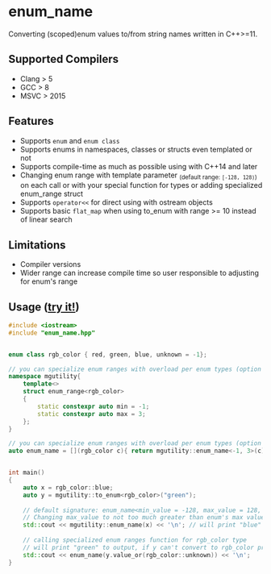 # enum_name
Converting (scoped)enum values to/from string names written in C++>=11.

## Supported Compilers
* Clang > 5
* GCC > 8
* MSVC > 2015

## Features
* Supports `enum` and `enum class`
* Supports enums in namespaces, classes or structs even templated or not
* Supports compile-time as much as possible using with C++14 and later
* Changing enum range with template parameter <sub>(default range: `[-128, 128)`)</sub> on each call or with your special function for types or adding specialized enum_range<Enum> struct
* Supports `operator<<` for direct using with ostream objects
* Supports basic `flat_map` when using to_enum with range >= 10 instead of linear search

## Limitations
* Compiler versions
* Wider range can increase compile time so user responsible to adjusting for enum's range


## Usage ([try it!](https://godbolt.org/z/h6P4von3s))
```C++
#include <iostream>
#include "enum_name.hpp"


enum class rgb_color { red, green, blue, unknown = -1};

// you can specialize enum ranges with overload per enum types (option 1)
namespace mgutility{
    template<>
    struct enum_range<rgb_color>
    {
        static constexpr auto min = -1;
        static constexpr auto max = 3;
    };
}

// you can specialize enum ranges with overload per enum types (option 2)
auto enum_name = [](rgb_color c){ return mgutility::enum_name<-1, 3>(c); };


int main()
{
    auto x = rgb_color::blue;
    auto y = mgutility::to_enum<rgb_color>("green");
    
    // default signature: enum_name<min_value = -128, max_value = 128, Enum typename>(Enum&&) 
    // Changing max_value to not too much greater than enum's max value, it will compiles faster
    std::cout << mgutility::enum_name(x) << '\n'; // will print "blue" to output
    
    // calling specialized enum ranges function for rgb_color type
    // will print "green" to output, if y can't convert to rgb_color prints "unknown"
    std::cout << enum_name(y.value_or(rgb_color::unknown)) << '\n'; 
}

```

